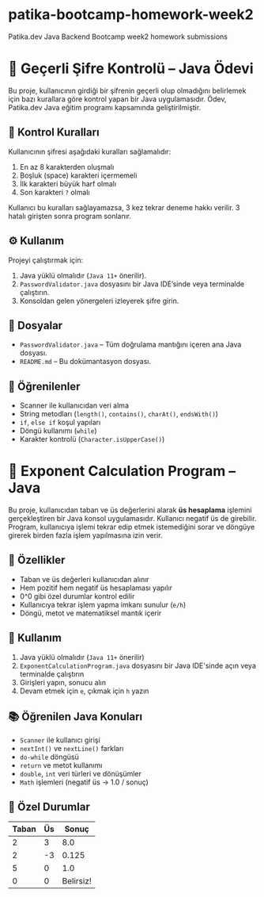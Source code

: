# patika-bootcamp-homework-week2
Patika.dev Java Backend Bootcamp week2  homework submissions

# 🔐 Geçerli Şifre Kontrolü – Java Ödevi

Bu proje, kullanıcının girdiği bir şifrenin geçerli olup olmadığını belirlemek için bazı kurallara göre kontrol yapan bir Java uygulamasıdır. Ödev, Patika.dev Java eğitim programı kapsamında geliştirilmiştir.

## 📌 Kontrol Kuralları
Kullanıcının şifresi aşağıdaki kuralları sağlamalıdır:

1. En az 8 karakterden oluşmalı
2. Boşluk (space) karakteri içermemeli
3. İlk karakteri büyük harf olmalı
4. Son karakteri `?` olmalı

Kullanıcı bu kuralları sağlayamazsa, 3 kez tekrar deneme hakkı verilir. 3 hatalı girişten sonra program sonlanır.

## ⚙️ Kullanım

Projeyi çalıştırmak için:

1. Java yüklü olmalıdır (`Java 11+` önerilir).
2. `PasswordValidator.java` dosyasını bir Java IDE’sinde veya terminalde çalıştırın.
3. Konsoldan gelen yönergeleri izleyerek şifre girin.

## 📂 Dosyalar

- `PasswordValidator.java` – Tüm doğrulama mantığını içeren ana Java dosyası.
- `README.md` – Bu dokümantasyon dosyası.

## 🧠 Öğrenilenler

- Scanner ile kullanıcıdan veri alma
- String metodları (`length()`, `contains()`, `charAt()`, `endsWith()`)
- `if`, `else if` koşul yapıları
- Döngü kullanımı (`while`)
- Karakter kontrolü (`Character.isUpperCase()`)




# 🧮 Exponent Calculation Program – Java

Bu proje, kullanıcıdan taban ve üs değerlerini alarak **üs hesaplama** işlemini gerçekleştiren bir Java konsol uygulamasıdır.
Kullanıcı negatif üs de girebilir. Program, kullanıcıya işlemi tekrar edip etmek istemediğini sorar ve döngüye girerek birden fazla işlem yapılmasına izin verir.

## 🚀 Özellikler

- Taban ve üs değerleri kullanıcıdan alınır
- Hem pozitif hem negatif üs hesaplaması yapılır
- 0^0 gibi özel durumlar kontrol edilir
- Kullanıcıya tekrar işlem yapma imkanı sunulur (`e/h`)
- Döngü, metot ve matematiksel mantık içerir

## 📌 Kullanım

1. Java yüklü olmalıdır (`Java 11+` önerilir)
2. `ExponentCalculationProgram.java` dosyasını bir Java IDE'sinde açın veya terminalde çalıştırın
3. Girişleri yapın, sonucu alın
4. Devam etmek için `e`, çıkmak için `h` yazın

## 📚 Öğrenilen Java Konuları

- `Scanner` ile kullanıcı girişi
- `nextInt()` ve `nextLine()` farkları
- `do-while` döngüsü
- `return` ve metot kullanımı
- `double`, `int` veri türleri ve dönüşümler
- `Math` işlemleri (negatif üs → 1.0 / sonuç)

## 🧠 Özel Durumlar

| Taban | Üs | Sonuç |
|-------|-----|------------|
| 2 | 3 | 8.0 |
| 2 | -3 | 0.125 |
| 5 | 0 | 1.0 |
| 0 | 0 | Belirsiz! |


